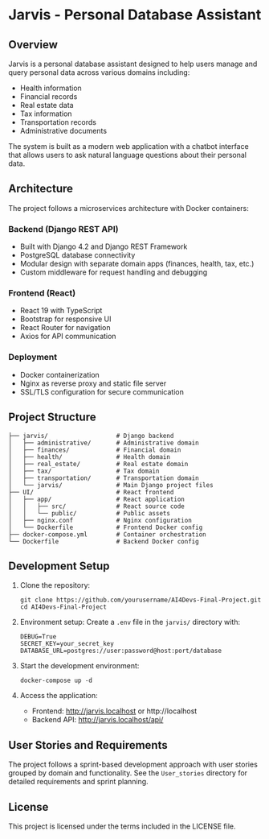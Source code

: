 # Jarvis - Personal Database Assistant

## Overview

Jarvis is a personal database assistant designed to help users manage and query personal data across various domains including:

- Health information
- Financial records
- Real estate data
- Tax information
- Transportation records
- Administrative documents

The system is built as a modern web application with a chatbot interface that allows users to ask natural language questions about their personal data.

## Architecture

The project follows a microservices architecture with Docker containers:

### Backend (Django REST API)
- Built with Django 4.2 and Django REST Framework
- PostgreSQL database connectivity
- Modular design with separate domain apps (finances, health, tax, etc.)
- Custom middleware for request handling and debugging

### Frontend (React)
- React 19 with TypeScript
- Bootstrap for responsive UI
- React Router for navigation
- Axios for API communication

### Deployment
- Docker containerization
- Nginx as reverse proxy and static file server
- SSL/TLS configuration for secure communication

## Project Structure

```
├── jarvis/                   # Django backend
│   ├── administrative/       # Administrative domain
│   ├── finances/             # Financial domain
│   ├── health/               # Health domain
│   ├── real_estate/          # Real estate domain
│   ├── tax/                  # Tax domain
│   ├── transportation/       # Transportation domain
│   └── jarvis/               # Main Django project files
├── UI/                       # React frontend
│   ├── app/                  # React application
│   │   ├── src/              # React source code
│   │   └── public/           # Public assets
│   ├── nginx.conf            # Nginx configuration
│   └── Dockerfile            # Frontend Docker config
├── docker-compose.yml        # Container orchestration
└── Dockerfile                # Backend Docker config
```

## Development Setup

1. Clone the repository:
   ```
   git clone https://github.com/yourusername/AI4Devs-Final-Project.git
   cd AI4Devs-Final-Project
   ```

2. Environment setup:
   Create a `.env` file in the `jarvis/` directory with:
   ```
   DEBUG=True
   SECRET_KEY=your_secret_key
   DATABASE_URL=postgres://user:password@host:port/database
   ```

3. Start the development environment:
   ```
   docker-compose up -d
   ```

4. Access the application:
   - Frontend: http://jarvis.localhost or http://localhost
   - Backend API: http://jarvis.localhost/api/

## User Stories and Requirements

The project follows a sprint-based development approach with user stories grouped by domain and functionality. See the `User_stories` directory for detailed requirements and sprint planning.

## License

This project is licensed under the terms included in the LICENSE file.

